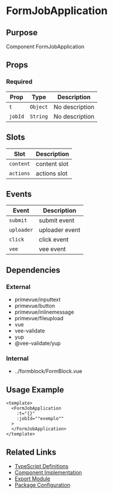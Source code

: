 # FormJobApplication

## Purpose

Component FormJobApplication

## Props

### Required

| Prop    | Type     | Description    |
| ------- | -------- | -------------- |
| `t`     | `Object` | No description |
| `jobId` | `String` | No description |

## Slots

| Slot      | Description  |
| --------- | ------------ |
| `content` | content slot |
| `actions` | actions slot |

## Events

| Event      | Description    |
| ---------- | -------------- |
| `submit`   | submit event   |
| `uploader` | uploader event |
| `click`    | click event    |
| `vee`      | vee event      |

## Dependencies

### External

- primevue/inputtext
- primevue/button
- primevue/inlinemessage
- primevue/fileupload
- vue
- vee-validate
- yup
- @vee-validate/yup

### Internal

- ../formblock/FormBlock.vue

## Usage Example

```vue
<template>
  <FormJobApplication
    :t="{}"
    :jobId=""exemplo""
  >
  </FormJobApplication>
</template>
```

## Related Links

- [TypeScript Definitions](./FormJobApplication.d.ts)
- [Component Implementation](./FormJobApplication.vue)
- [Export Module](./formjobapplication.js)
- [Package Configuration](./package.json)
